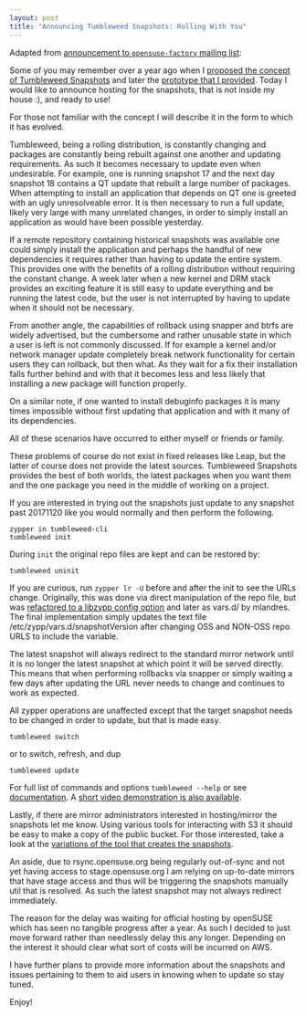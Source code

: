 ```yaml
---
layout: post
title: "Announcing Tumbleweed Snapshots: Rolling With You"
---
```


Adapted from [announcement to `opensuse-factory` mailing list](https://lists.opensuse.org/opensuse-factory/2017-11/msg00591.html):

Some of you may remember over a year ago when I [proposed the concept of
Tumbleweed Snapshots](https://lists.opensuse.org/opensuse-factory/2016-10/msg00591.html) and later the [prototype that I provided](https://lists.opensuse.org/opensuse-factory/2016-12/msg00025.html). Today I
would like to announce hosting for the snapshots, that is not inside my house
:), and ready to use!

For those not familiar with the concept I will describe it in the form to which
it has evolved.

Tumbleweed, being a rolling distribution, is constantly changing and packages
are constantly being rebuilt against one another and updating requirements. As
such it becomes necessary to update even when undesirable. For example, one is
running snapshot 17 and the next day snapshot 18 contains a QT update that
rebuilt a large number of packages. When attempting to install an application
that depends on QT one is greeted with an ugly unresolveable error. It is then
necessary to run a full update, likely very large with many unrelated changes,
in order to simply install an application as would have been possible yesterday.

If a remote repository containing historical snapshots was available one could
simply install the application and perhaps the handful of new dependencies it
requires rather than having to update the entire system. This provides one with
the benefits of a rolling distribution without requiring the constant change. A
week later when a new kernel and DRM stack provides an exciting feature it is
still easy to update everything and be running the latest code, but the user is
not interrupted by having to update when it should not be necessary.

From another angle, the capabilities of rollback using snapper and btrfs are
widely advertised, but the cumbersome and rather unusable state in which a user
is left is not commonly discussed. If for example a kernel and/or network
manager update completely break network functionality for certain users they can
rollback, but then what. As they wait for a fix their installation falls further
behind and with that it becomes less and less likely that installing a new
package will function properly.

On a similar note, if one wanted to install debuginfo packages it is many times
impossible without first updating that application and with it many of its
dependencies.

All of these scenarios have occurred to either myself or friends or family.

These problems of course do not exist in fixed releases like Leap, but the
latter of course does not provide the latest sources. Tumbleweed Snapshots
provides the best of both worlds, the latest packages when you want them and the
one package you need in the middle of working on a project.

If you are interested in trying out the snapshots just update to any snapshot
past 20171120 like you would normally and then perform the following.

    zypper in tumbleweed-cli
    tumbleweed init

During `init` the original repo files are kept and can be restored by:

    tumbleweed uninit

If you are curious, run `zypper lr -U` before and after the init to see the
URLs change. Originally, this was done via direct manipulation of the repo
file, but was [refactored to a libzypp config option](https://github.com/openSUSE/libzypp/pull/68) and later as vars.d/
by mlandres. The final implementation simply updates the text file
/etc/zypp/vars.d/snapshotVersion after changing OSS and NON-OSS repo URLS to
include the variable.

The latest snapshot will always redirect to the standard mirror network until it
is no longer the latest snapshot at which point it will be served directly. This
means that when performing rollbacks via snapper or simply waiting a few days
after updating the URL never needs to change and continues to work as expected.

All zypper operations are unaffected except that the target snapshot needs to be
changed in order to update, but that is made easy.

    tumbleweed switch

or to switch, refresh, and dup

    tumbleweed update

For full list of commands and options `tumbleweed --help` or see [documentation](https://github.com/boombatower/tumbleweed-cli). A [short video demonstration is also available](https://www.youtube.com/watch?v=RkDwGiS9Kcc).

Lastly, if there are mirror administrators interested in hosting/mirror the
snapshots let me know. Using various tools for interacting with S3 it should be
easy to make a copy of the public bucket. For those interested, take a look at
the [variations of the tool that creates the snapshots](https://github.com/boombatower/tumbleweed-snapshot).

An aside, due to rsync.opensuse.org being regularly out-of-sync and not yet
having access to stage.opensuse.org I am relying on up-to-date mirrors that have
stage access and thus will be triggering the snapshots manually util that is
resolved. As such the latest snapshot may not always redirect immediately.

The reason for the delay was waiting for official hosting by openSUSE which has
seen no tangible progress after a year. As such I decided to just move forward
rather than needlessly delay this any longer. Depending on the interest it
should clear what sort of costs will be incurred on AWS.

I have further plans to provide more information about the snapshots and issues
pertaining to them to aid users in knowing when to update so stay tuned.

Enjoy!
